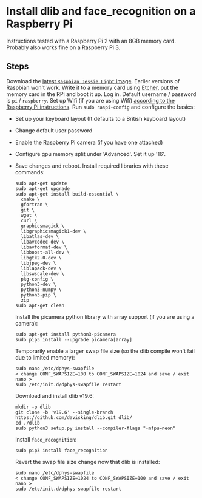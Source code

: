 # Install dlib and face_recognition on a Raspberry Pi

Instructions tested with a Raspberry Pi 2 with an 8GB memory card. Probably also works fine on a Raspberry Pi 3.

## Steps

Download the [latest `Raspbian Jessie Light` image](https://www.raspberrypi.org/downloads/raspbian/). Earlier versions of Raspbian won't work.
Write it to a memory card using [Etcher](https://etcher.io/), put the memory card in the RPi and boot it up. 
Log in. Default username / password is `pi` / `raspberry`.
Set up Wifi (if you are using Wifi) [according to the Raspberry Pi instructions](https://www.raspberrypi.org/documentation/configuration/wireless/wireless-cli.md).
Run `sudo raspi-config` and configure the basics:

- Set up your keyboard layout (It defaults to a British keyboard layout)
- Change default user password
- Enable the Raspberry Pi camera (if you have one attached)
- Configure gpu memory split under 'Advanced'. Set it up '16'.
- Save changes and reboot.
  Install required libraries with these commands:
  
  ```
  sudo apt-get update
  sudo apt-get upgrade
  sudo apt-get install build-essential \
    cmake \
    gfortran \
    git \
    wget \
    curl \
    graphicsmagick \
    libgraphicsmagick1-dev \
    libatlas-dev \
    libavcodec-dev \
    libavformat-dev \
    libboost-all-dev \
    libgtk2.0-dev \
    libjpeg-dev \
    liblapack-dev \
    libswscale-dev \
    pkg-config \
    python3-dev \
    python3-numpy \
    python3-pip \
    zip
  sudo apt-get clean
  ```
  
  Install the picamera python library with array support (if you are using a camera):
  
  ```
  sudo apt-get install python3-picamera
  sudo pip3 install --upgrade picamera[array]
  ```
  
  Temporarily enable a larger swap file size (so the dlib compile won't fail due to limited memory):
  
  ```
  sudo nano /etc/dphys-swapfile
  < change CONF_SWAPSIZE=100 to CONF_SWAPSIZE=1024 and save / exit nano >
  sudo /etc/init.d/dphys-swapfile restart
  ```
  
  Download and install dlib v19.6:
  
  ```
  mkdir -p dlib
  git clone -b 'v19.6' --single-branch https://github.com/davisking/dlib.git dlib/
  cd ./dlib
  sudo python3 setup.py install --compiler-flags "-mfpu=neon"
  ```
  
  Install `face_recognition`:
  
  ```
  sudo pip3 install face_recognition
  ```
  
  Revert the swap file size change now that dlib is installed:
  
  ```
  sudo nano /etc/dphys-swapfile
  < change CONF_SWAPSIZE=1024 to CONF_SWAPSIZE=100 and save / exit nano >
  sudo /etc/init.d/dphys-swapfile restart
  ```
